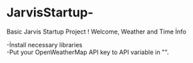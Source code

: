 # JarvisStartup-
Basic Jarvis Startup Project ! Welcome, Weather and Time İnfo

-İnstall necessary libraries    
-Put your OpenWeatherMap API key to API variable in "".
